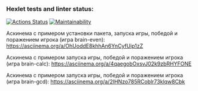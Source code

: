 ### Hexlet tests and linter status:
[![Actions Status](https://github.com/AllegroGH/frontend-project-44/workflows/hexlet-check/badge.svg)](https://github.com/AllegroGH/frontend-project-44/actions)
[![Maintainability](https://api.codeclimate.com/v1/badges/6c7d4064a21c6070672c/maintainability)](https://codeclimate.com/github/AllegroGH/frontend-project-44/maintainability)

Аскинема с примером установки пакета, запуска игры, победой и поражением игрока (игра brain-even):
https://asciinema.org/a/OhUoddE8khhAn6YnCyfUip1zZ

Аскинема с примером запуска игры, победой и поражением игрока (игра brain-calc):
https://asciinema.org/a/4qaegobOxsvJ02k9zbRHYFONE

Аскинема с примером запуска игры, победой и поражением игрока (игра brain-gcd):
https://asciinema.org/a/2IHNzo785RCoblr73klqw8Cbk
